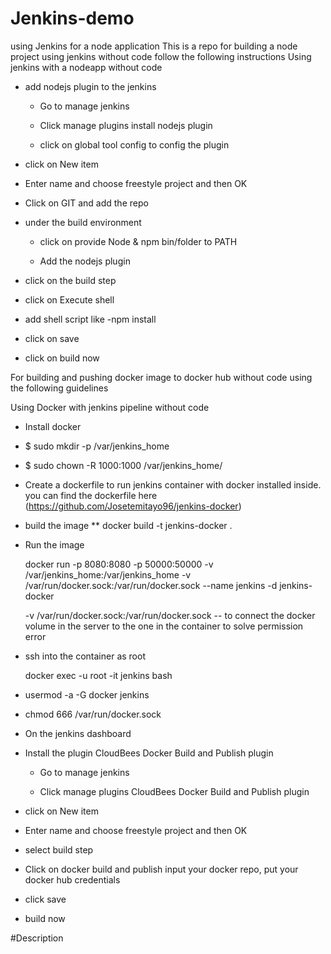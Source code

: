 # Jenkins-demo
using Jenkins for a node application
This is a repo for building a node project using jenkins without code
follow the following instructions
Using jenkins with a nodeapp without code

- add nodejs plugin to the jenkins

	- Go to manage jenkins

	- Click manage plugins install nodejs plugin

	- click on global tool config to config the plugin

- click on New item

- Enter name and choose freestyle project and then OK

- Click on GIT and add the repo

- under the build environment

	- click on provide Node & npm bin/folder to PATH

	- Add the nodejs plugin

- click on the build step

- click on Execute shell

- add shell script like -npm install

- click on save

- click on build now

For building and pushing docker image to docker hub without code using the following guidelines


Using Docker with jenkins pipeline without code

- Install docker

- $ sudo mkdir -p /var/jenkins_home

- $ sudo chown -R 1000:1000 /var/jenkins_home/

- Create a dockerfile to run jenkins container with docker installed inside. you can find the dockerfile here   (https://github.com/Josetemitayo96/jenkins-docker)

- build the image ** docker build -t jenkins-docker .

- Run the image 

	docker run -p 8080:8080 -p 50000:50000 -v /var/jenkins_home:/var/jenkins_home -v /var/run/docker.sock:/var/run/docker.sock --name jenkins -d jenkins-docker

	-v /var/run/docker.sock:/var/run/docker.sock   -- to connect the docker volume in the server to the one in the container to solve permission error

- ssh into the container as root 

	 docker exec -u root -it jenkins bash

- usermod -a -G docker jenkins

- chmod 666 /var/run/docker.sock

- On the jenkins dashboard

- Install the plugin CloudBees Docker Build and Publish plugin

	- Go to manage jenkins

	- Click manage plugins CloudBees Docker Build and Publish plugin

- click on New item

- Enter name and choose freestyle project and then OK

- select build step

- Click on docker build and publish input your docker repo, put your docker hub credentials

- click save

- build now


#Description

